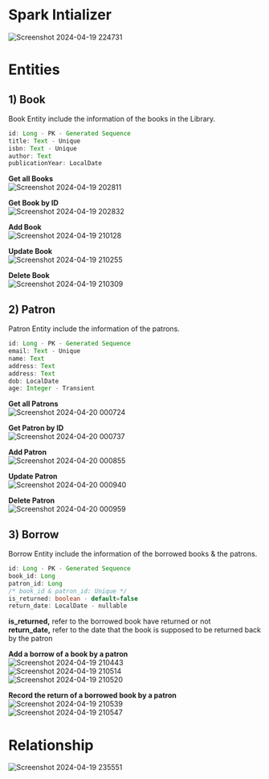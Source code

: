 # Spark Intializer  
![Screenshot 2024-04-19 224731](https://github.com/usseif97/Library-Management/assets/47598030/7706a629-a1b5-462b-a21f-05e414619fe7)  

  
# Entities

## 1) Book

Book Entity include the information of the books in the Library.


```java
id: Long - PK - Generated Sequence
title: Text - Unique
isbn: Text - Unique
author: Text
publicationYear: LocalDate
```
**Get all Books**  
![Screenshot 2024-04-19 202811](https://github.com/usseif97/Library-Management/assets/47598030/f43ca891-5d28-46b9-80fc-b098f7e5986b)  

**Get Book by ID**  
![Screenshot 2024-04-19 202832](https://github.com/usseif97/Library-Management/assets/47598030/e8946fa4-f270-432a-a6e2-b10fe91ae3a3)  

**Add Book**  
![Screenshot 2024-04-19 210128](https://github.com/usseif97/Library-Management/assets/47598030/35174bd6-efe1-41de-944c-18c9266585a0)  

**Update Book**  
![Screenshot 2024-04-19 210255](https://github.com/usseif97/Library-Management/assets/47598030/2e872dbf-92e7-4a5a-b096-ddfa6ef3289f)  

**Delete Book**  
![Screenshot 2024-04-19 210309](https://github.com/usseif97/Library-Management/assets/47598030/e3427381-701a-41fc-bd04-0e053db3dd6a)  
  

## 2) Patron

Patron Entity include the information of the patrons.


```java
id: Long - PK - Generated Sequence
email: Text - Unique
name: Text
address: Text
address: Text
dob: LocalDate
age: Integer - Transient
```
**Get all Patrons**  
![Screenshot 2024-04-20 000724](https://github.com/usseif97/Library-Management/assets/47598030/c5940220-6419-41a2-b856-071d5d7df4bb)  


**Get Patron by ID**  
![Screenshot 2024-04-20 000737](https://github.com/usseif97/Library-Management/assets/47598030/7b075702-fdd7-406b-bc1d-48a6b40a8b39)  


**Add Patron**  
![Screenshot 2024-04-20 000855](https://github.com/usseif97/Library-Management/assets/47598030/4c9f0389-76bd-4e86-9588-dfc7089a6e1d)  


**Update Patron**  
![Screenshot 2024-04-20 000940](https://github.com/usseif97/Library-Management/assets/47598030/9ebaa15e-ddd4-48e0-a886-58a5e0eb9f26)  


**Delete Patron**  
![Screenshot 2024-04-20 000959](https://github.com/usseif97/Library-Management/assets/47598030/fe5ad195-4c77-4146-a8ff-8546b85113eb)  

  


## 3) Borrow

Borrow Entity include the information of the borrowed books & the patrons.

```java
id: Long - PK - Generated Sequence
book_id: Long
patron_id: Long
/* book_id & patron_id: Unique */
is_returned: boolean - default=false
return_date: LocalDate - nullable
```
**is_returned,** refer to the borrowed book have returned or not  
**return_date,** refer to the date that the book is supposed to be returned back by the patron  
  
**Add a borrow of a book by a patron**  
![Screenshot 2024-04-19 210443](https://github.com/usseif97/Library-Management/assets/47598030/04cf9f9d-754c-489e-a4c9-db36dc3335c8)  
![Screenshot 2024-04-19 210514](https://github.com/usseif97/Library-Management/assets/47598030/5238c549-cdce-4cbc-a5a4-0511053ad797)  
![Screenshot 2024-04-19 210520](https://github.com/usseif97/Library-Management/assets/47598030/4e43fa9c-cb22-4f94-9ba8-300b672ffc94)  
  
**Record the return of a borrowed book by a patron**  
![Screenshot 2024-04-19 210539](https://github.com/usseif97/Library-Management/assets/47598030/58aefdb3-3fa0-4594-90a5-e5ac0af072f1)  
![Screenshot 2024-04-19 210547](https://github.com/usseif97/Library-Management/assets/47598030/87d86e61-16b5-4b4f-825a-0b025a1e303d)  
  

# Relationship
![Screenshot 2024-04-19 235551](https://github.com/usseif97/Library-Management/assets/47598030/68653deb-3335-4f01-9703-ae05554e0984)

